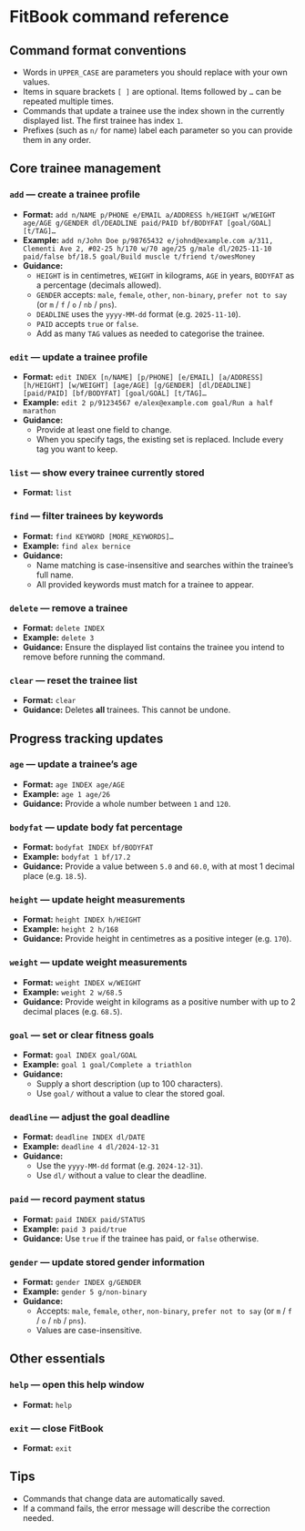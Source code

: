 # FitBook command reference

## Command format conventions
- Words in `UPPER_CASE` are parameters you should replace with your own values.
- Items in square brackets `[ ]` are optional. Items followed by `…` can be repeated multiple times.
- Commands that update a trainee use the index shown in the currently displayed list. The first trainee has index `1`.
- Prefixes (such as `n/` for name) label each parameter so you can provide them in any order.

## Core trainee management
### `add` — create a trainee profile
- **Format:** `add n/NAME p/PHONE e/EMAIL a/ADDRESS h/HEIGHT w/WEIGHT age/AGE g/GENDER dl/DEADLINE paid/PAID bf/BODYFAT [goal/GOAL] [t/TAG]…`
- **Example:** `add n/John Doe p/98765432 e/johnd@example.com a/311, Clementi Ave 2, #02-25 h/170 w/70 age/25 g/male dl/2025-11-10 paid/false bf/18.5 goal/Build muscle t/friend t/owesMoney`
- **Guidance:**
    - `HEIGHT` is in centimetres, `WEIGHT` in kilograms, `AGE` in years, `BODYFAT` as a percentage (decimals allowed).
    - `GENDER` accepts: `male`, `female`, `other`, `non-binary`, `prefer not to say` (or `m` / `f` / `o` / `nb` / `pns`).
    - `DEADLINE` uses the `yyyy-MM-dd` format (e.g. `2025-11-10`).
    - `PAID` accepts `true` or `false`.
    - Add as many `TAG` values as needed to categorise the trainee.

### `edit` — update a trainee profile
- **Format:** `edit INDEX [n/NAME] [p/PHONE] [e/EMAIL] [a/ADDRESS] [h/HEIGHT] [w/WEIGHT] [age/AGE] [g/GENDER] [dl/DEADLINE] [paid/PAID] [bf/BODYFAT] [goal/GOAL] [t/TAG]…`
- **Example:** `edit 2 p/91234567 e/alex@example.com goal/Run a half marathon`
- **Guidance:**
    - Provide at least one field to change.
    - When you specify tags, the existing set is replaced. Include every tag you want to keep.

### `list` — show every trainee currently stored
- **Format:** `list`

### `find` — filter trainees by keywords
- **Format:** `find KEYWORD [MORE_KEYWORDS]…`
- **Example:** `find alex bernice`
- **Guidance:**
    - Name matching is case-insensitive and searches within the trainee’s full name.
    - All provided keywords must match for a trainee to appear.

### `delete` — remove a trainee
- **Format:** `delete INDEX`
- **Example:** `delete 3`
- **Guidance:** Ensure the displayed list contains the trainee you intend to remove before running the command.

### `clear` — reset the trainee list
- **Format:** `clear`
- **Guidance:** Deletes **all** trainees. This cannot be undone.

## Progress tracking updates
### `age` — update a trainee’s age
- **Format:** `age INDEX age/AGE`
- **Example:** `age 1 age/26`
- **Guidance:** Provide a whole number between `1` and `120`.

### `bodyfat` — update body fat percentage
- **Format:** `bodyfat INDEX bf/BODYFAT`
- **Example:** `bodyfat 1 bf/17.2`
- **Guidance:** Provide a value between `5.0` and `60.0`, with at most 1 decimal place (e.g. `18.5`).

### `height` — update height measurements
- **Format:** `height INDEX h/HEIGHT`
- **Example:** `height 2 h/168`
- **Guidance:** Provide height in centimetres as a positive integer (e.g. `170`).

### `weight` — update weight measurements
- **Format:** `weight INDEX w/WEIGHT`
- **Example:** `weight 2 w/68.5`
- **Guidance:** Provide weight in kilograms as a positive number with up to 2 decimal places (e.g. `68.5`).

### `goal` — set or clear fitness goals
- **Format:** `goal INDEX goal/GOAL`
- **Example:** `goal 1 goal/Complete a triathlon`
- **Guidance:**
    - Supply a short description (up to 100 characters).
    - Use `goal/` without a value to clear the stored goal.

### `deadline` — adjust the goal deadline
- **Format:** `deadline INDEX dl/DATE`
- **Example:** `deadline 4 dl/2024-12-31`
- **Guidance:**
    - Use the `yyyy-MM-dd` format (e.g. `2024-12-31`).
    - Use `dl/` without a value to clear the deadline.

### `paid` — record payment status
- **Format:** `paid INDEX paid/STATUS`
- **Example:** `paid 3 paid/true`
- **Guidance:** Use `true` if the trainee has paid, or `false` otherwise.

### `gender` — update stored gender information
- **Format:** `gender INDEX g/GENDER`
- **Example:** `gender 5 g/non-binary`
- **Guidance:**
    - Accepts: `male`, `female`, `other`, `non-binary`, `prefer not to say` (or `m` / `f` / `o` / `nb` / `pns`).
    - Values are case-insensitive.

## Other essentials
### `help` — open this help window
- **Format:** `help`

### `exit` — close FitBook
- **Format:** `exit`

## Tips
- Commands that change data are automatically saved.
- If a command fails, the error message will describe the correction needed.
